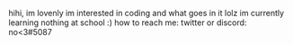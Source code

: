 hihi, im lovenly
im interested in coding and what goes in it lolz
im currently learning nothing at school :)
how to reach me: twitter or discord: no<3#5087

